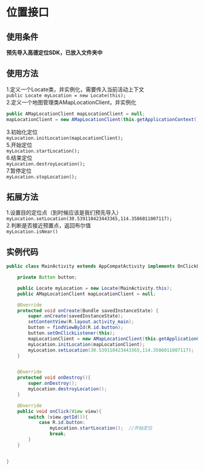 # 位置接口
## 使用条件
**预先导入高德定位SDK，已放入文件夹中**
## 使用方法
1.定义一个Locate类，并实例化，需要传入当前活动上下文  
`public Locate myLocation = new Locate(this);`   
2.定义一个地图管理类AMapLocationClient，并实例化  
```Java
public AMapLocationClient mapLocationClient = null;
mapLocationClient = new AMapLocationClient(this.getApplicationContext());
```
3.初始化定位   
`myLocation.initLocation(mapLocationClient);`  
5.开始定位  
`myLocation.startLocation();`  
6.结束定位  
`myLocation.destroyLocation();`  
7.暂停定位  
`myLocation.stopLocation();`  

## 拓展方法
1.设置目的定位点（到时候应该是我们预先导入）  
`myLocation.setLocation(30.539110423443365,114.3586011007117);`  
2.判断是否接近预置点，返回布尔值  
`myLocation.isNear()`  

## 实例代码
```Java
public class MainActivity extends AppCompatActivity implements OnClickListener{

    private Button button;

    public Locate myLocation = new Locate(MainActivity.this);
    public AMapLocationClient mapLocationClient = null;

    @Override
    protected void onCreate(Bundle savedInstanceState) {
        super.onCreate(savedInstanceState);
        setContentView(R.layout.activity_main);
        button = findViewById(R.id.button);
        button.setOnClickListener(this);
        mapLocationClient = new AMapLocationClient(this.getApplicationContext());
        myLocation.initLocation(mapLocationClient);
        myLocation.setLocation(30.539110423443365,114.3586011007117);  //目标点的设置
    }


    @Override
    protected void onDestroy(){
        super.onDestroy();
        myLocation.destroyLocation();
    }

    @Override
    public void onClick(View view){
        switch (view.getId()){
            case R.id.button:
                myLocation.startLocation();  //开始定位
                break;
        }
    }


}
```

